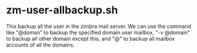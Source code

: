 # zm-user-allbackup.sh
This backup all the user in the zimbra mail server. We can use the command like "@doman" to backup the specified domain user mailbox, "-v @domain" to backup all other domain except this, and "@" to backup all mailbox accounts of all the domains. 
